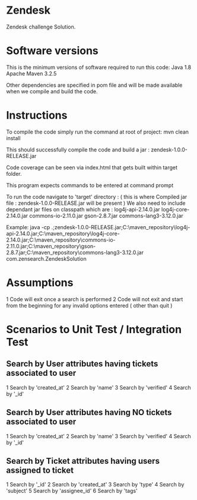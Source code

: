 # Zendesk
Zendesk challenge Solution.

# Software versions
This is the minimum versions of software required to run this code:
Java 1.8
Apache Maven 3.2.5 

Other dependencies are specified in pom file and will be made available when we compile and build the code.

# Instructions
To compile the code simply run the command at root of project:
	mvn clean install

This should successfully compile the code and build a jar : zendesk-1.0.0-RELEASE.jar

Code coverage can be seen via index.html that gets built within target folder.

This program expects commands to be entered at command prompt 

To run the code navigate to 'target' directory  : ( this is where Compiled jar file : zendesk-1.0.0-RELEASE.jar will be present )
We also need to include dependant jar files on classpath which are : 
log4j-api-2.14.0.jar 
log4j-core-2.14.0.jar
commons-io-2.11.0.jar
gson-2.8.7.jar
commons-lang3-3.12.0.jar

Example:
java -cp .;zendesk-1.0.0-RELEASE.jar;C:\maven_repository\log4j-api-2.14.0.jar;C:\\maven_repository\log4j-core-2.14.0.jar;C:\maven_repository\commons-io-2.11.0.jar;C:\maven_repository\gson-2.8.7.jar;C:\maven_repository\commons-lang3-3.12.0.jar  com.zensearch.ZendeskSolution



# Assumptions
1 Code will exit once a search is performed 
2 Code will not exit and start from the beginning for any invalid options entered ( other than quit ) 

# Scenarios to Unit Test / Integration Test
## Search by User attributes having tickets associated to user
1 Search by 'created_at'
2 Search by 'name'
3 Search by 'verified'
4 Search by '_id'

## Search by User attributes having NO tickets associated to user
1 Search by 'created_at'
2 Search by 'name'
3 Search by 'verified'
4 Search by '_id'

## Search by Ticket attributes having users assigned to ticket
1 Search by '_id'
2 Search by 'created_at'
3 Search by 'type'
4 Search by 'subject'
5 Search by 'assignee_id'
6 Search by 'tags'



